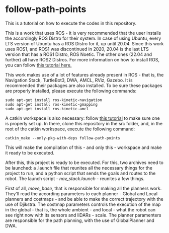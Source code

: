 # follow-path-points

This is a tutorial on how to execute the codes in this repository.

This is a work that uses ROS - it is very recommended that the user installs the accordingly ROS Distro for their system. In case of using Ubuntu, every LTS version of Ubuntu has a ROS Distro for it, up until 20.04. Since this work uses ROS1, and ROS1 was discontinued in 2020, 20.04 is the last LTS version that has a ROS1 Distro, ROS Noetic. The other ones (22.04 and further) all have ROS2 Distros. For more information on how to install ROS, you can follow <a href="http://wiki.ros.org/ROS/Installation">this tutorial here.</a>

This work makes use of a lot of features already present in ROS - that is, the Navigation Stack, TurtleBot3, DWA, AMCL, RViz, Gazebo. It is recommended their packages are also installed. To be sure these packages are properly installed, please execute the following commands:

```
sudo apt-get install ros-kinetic-navigation
sudo apt-get install ros-kinetic-gmapping
sudo apt-get install ros-kinetic-amcl
```

A catkin workspace is also necessary: follow <a href="http://wiki.ros.org/catkin/Tutorials/create_a_workspace">this tutorial</a> to make sure one is properly set up. In there, clone this repository in the src folder, and, in the root of the catkin workspace, execute the following command:

```
catkin_make --only-pkg-with-deps follow-path-points
```

This will make the compilation of this - and only this - workspace and make it ready to be executed.

After this, this project is ready to be executed. For this, two archives need to be launched: a .launch file that reunites all the necessary things for the project to run, and a python script that sends the goals and routes to the robot. The launch script - <i>nav_stack.launch</i> - reunites a few things. 

First of all, <i>move_base</i>, that is responsible for making all the planners work. They'll read the according parameters to each planner - Global and Local planners and costmaps - and be able to make the correct trajectory with the use of Djikstra. The costmap parameters controls the execution of the map in the global - that is, the whole ambient - and local - what the robot can see right now with its sensors and liDARs - scale. The planner paramenters are responsible for the path planning, with the use of GlobalPlanner and DWA.
